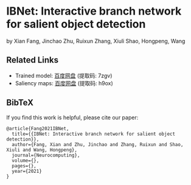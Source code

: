 # IBNet: Interactive branch network for salient object detection
by Xian Fang, Jinchao Zhu, Ruixun Zhang, Xiuli Shao, Hongpeng, Wang

## Related Links
- Trained model: [百度网盘](https://pan.baidu.com/s/1zPT6ArUe8ut28ZQ1jl_E6Q) (提取码: 7zgv)
- Saliency maps: [百度网盘](https://pan.baidu.com/s/1h6ewzJQiPss5-T_vSULJjQ) (提取码: h9ox)

## BibTeX
If you find this work is helpful, please cite our paper:
```text
@article{Fang2021IBNet,
  title={{IBNet: Interactive branch network for salient object detection}},
  author={Fang, Xian and Zhu, Jinchao and Zhang, Ruixun and Shao, Xiuli and Wang, Hongpeng},
  journal={Neurocomputing},
  volume={},
  pages={},
  year={2021}
}
```
